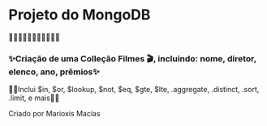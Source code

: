 <h1>Projeto do MongoDB</h1>
🌱🌱🌱🌱🌱🌱🌱🌱🌱🌱🌱

<h3>✨Criação de uma Colleção Filmes 🎬, incluindo: nome, diretor, elenco, ano, prêmios✨</h3>

<p>💫💫Inclui $in, $or, $lookup, $not, $eq, $gte, $lte, .aggregate, .distinct, .sort, .limit, e mais💫💫</p>

<p>Criado por Marioxis Macías</p>